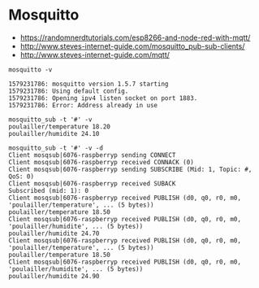 # Mosquitto

* https://randomnerdtutorials.com/esp8266-and-node-red-with-mqtt/
* http://www.steves-internet-guide.com/mosquitto_pub-sub-clients/
* http://www.steves-internet-guide.com/mqtt/

`mosquitto -v`
```
1579231786: mosquitto version 1.5.7 starting
1579231786: Using default config.
1579231786: Opening ipv4 listen socket on port 1883.
1579231786: Error: Address already in use
```

```
mosquitto_sub -t '#' -v
poulailler/temperature 18.20
poulailler/humidite 24.10
```

```
mosquitto_sub -t '#' -v -d
Client mosqsub|6076-raspberryp sending CONNECT
Client mosqsub|6076-raspberryp received CONNACK (0)
Client mosqsub|6076-raspberryp sending SUBSCRIBE (Mid: 1, Topic: #, QoS: 0)
Client mosqsub|6076-raspberryp received SUBACK
Subscribed (mid: 1): 0
Client mosqsub|6076-raspberryp received PUBLISH (d0, q0, r0, m0, 'poulailler/temperature', ... (5 bytes))
poulailler/temperature 18.50
Client mosqsub|6076-raspberryp received PUBLISH (d0, q0, r0, m0, 'poulailler/humidite', ... (5 bytes))
poulailler/humidite 24.70
Client mosqsub|6076-raspberryp received PUBLISH (d0, q0, r0, m0, 'poulailler/temperature', ... (5 bytes))
poulailler/temperature 18.50
Client mosqsub|6076-raspberryp received PUBLISH (d0, q0, r0, m0, 'poulailler/humidite', ... (5 bytes))
poulailler/humidite 24.90
```
